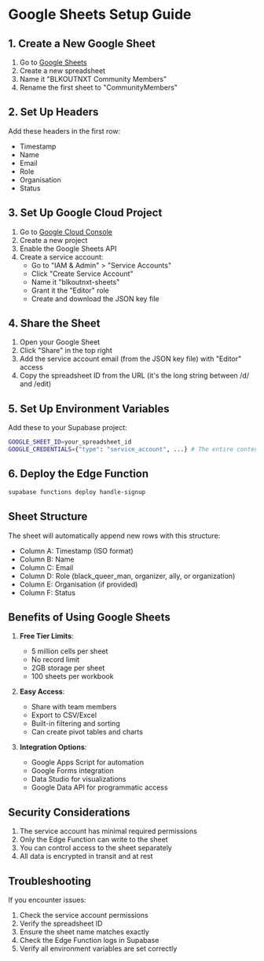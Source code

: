 # Google Sheets Setup Guide

## 1. Create a New Google Sheet

1. Go to [Google Sheets](https://sheets.google.com)
2. Create a new spreadsheet
3. Name it "BLKOUTNXT Community Members"
4. Rename the first sheet to "CommunityMembers"

## 2. Set Up Headers

Add these headers in the first row:
- Timestamp
- Name
- Email
- Role
- Organisation
- Status

## 3. Set Up Google Cloud Project

1. Go to [Google Cloud Console](https://console.cloud.google.com)
2. Create a new project
3. Enable the Google Sheets API
4. Create a service account:
   - Go to "IAM & Admin" > "Service Accounts"
   - Click "Create Service Account"
   - Name it "blkoutnxt-sheets"
   - Grant it the "Editor" role
   - Create and download the JSON key file

## 4. Share the Sheet

1. Open your Google Sheet
2. Click "Share" in the top right
3. Add the service account email (from the JSON key file) with "Editor" access
4. Copy the spreadsheet ID from the URL (it's the long string between /d/ and /edit)

## 5. Set Up Environment Variables

Add these to your Supabase project:

```bash
GOOGLE_SHEET_ID=your_spreadsheet_id
GOOGLE_CREDENTIALS={"type": "service_account", ...} # The entire contents of your JSON key file
```

## 6. Deploy the Edge Function

```bash
supabase functions deploy handle-signup
```

## Sheet Structure

The sheet will automatically append new rows with this structure:
- Column A: Timestamp (ISO format)
- Column B: Name
- Column C: Email
- Column D: Role (black_queer_man, organizer, ally, or organization)
- Column E: Organisation (if provided)
- Column F: Status

## Benefits of Using Google Sheets

1. **Free Tier Limits**:
   - 5 million cells per sheet
   - No record limit
   - 2GB storage per sheet
   - 100 sheets per workbook

2. **Easy Access**:
   - Share with team members
   - Export to CSV/Excel
   - Built-in filtering and sorting
   - Can create pivot tables and charts

3. **Integration Options**:
   - Google Apps Script for automation
   - Google Forms integration
   - Data Studio for visualizations
   - Google Data API for programmatic access

## Security Considerations

1. The service account has minimal required permissions
2. Only the Edge Function can write to the sheet
3. You can control access to the sheet separately
4. All data is encrypted in transit and at rest

## Troubleshooting

If you encounter issues:

1. Check the service account permissions
2. Verify the spreadsheet ID
3. Ensure the sheet name matches exactly
4. Check the Edge Function logs in Supabase
5. Verify all environment variables are set correctly 